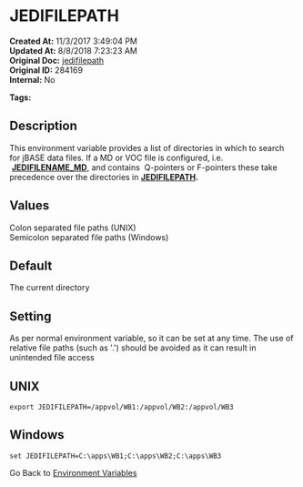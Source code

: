 # JEDIFILEPATH

**Created At:** 11/3/2017 3:49:04 PM  
**Updated At:** 8/8/2018 7:23:23 AM  
**Original Doc:** [jedifilepath](https://docs.jbase.com/41717-environment-variables/jedifilepath)  
**Original ID:** 284169  
**Internal:** No  

**Tags:**
<badge text='jdirectories' vertical='middle' />
<badge text='environment variables' vertical='middle' />

## Description

This environment variable provides a list of directories in which to search for jBASE data files. If a MD or VOC file is configured, i.e.  [**JEDIFILENAME\_MD**](./../jedifilename_md), and contains  Q-pointers or F-pointers these take precedence over the directories in [**JEDIFILEPATH**](./.)**.**

## Values

Colon separated file paths (UNIX)  
Semicolon separated file paths (Windows)

## Default

The current directory

## Setting

As per normal environment variable, so it can be set at any time. The use of relative file paths (such as '.') should be avoided as it can result in unintended file access

## UNIX

```
export JEDIFILEPATH=/appvol/WB1:/appvol/WB2:/appvol/WB3
```

## Windows

```
set JEDIFILEPATH=C:\apps\WB1;C:\apps\WB2;C:\apps\WB3
```

Go Back to [Environment Variables](./../README.md)
